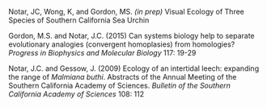 Notar, JC, Wong, K, and Gordon, MS. _(in prep)_ Visual Ecology of Three Species of Southern California Sea Urchin

Gordon, M.S. and Notar, J.C. (2015) Can systems biology help to separate evolutionary analogies (convergent homoplasies) from homologies? _Progress in Biophysics and Molecular Biology_ 117: 19-29

Notar, J.C. and Gessow, J. (2009) Ecology of an intertidal leech: expanding the range of _Malmiana buthi_. Abstracts of the Annual Meeting of the Southern California Academy of Sciences. _Bulletin of the Southern California Academy of Sciences_ 108: 112
